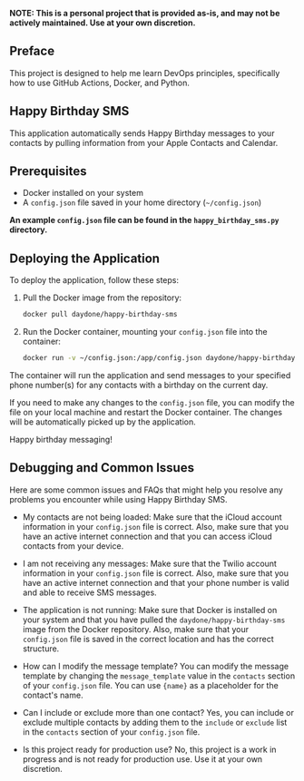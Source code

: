 **NOTE: This is a personal project that is provided as-is, and may not be actively maintained. Use at your own discretion.**

## Preface
This project is designed to help me learn DevOps principles, specifically how to use GitHub Actions, Docker, and Python.

## Happy Birthday SMS
This application automatically sends Happy Birthday messages to your contacts by pulling information from your Apple Contacts and Calendar.

## Prerequisites
- Docker installed on your system
- A `config.json` file saved in your home directory (`~/config.json`)

**An example `config.json` file can be found in the `happy_birthday_sms.py` directory.**

## Deploying the Application
To deploy the application, follow these steps:

1. Pull the Docker image from the repository:
    ```bash
    docker pull daydone/happy-birthday-sms
    ```

2. Run the Docker container, mounting your `config.json` file into the container:
    ```bash
    docker run -v ~/config.json:/app/config.json daydone/happy-birthday-sms
    ```

The container will run the application and send messages to your specified phone number(s) for any contacts with a birthday on the current day.

If you need to make any changes to the `config.json` file, you can modify the file on your local machine and restart the Docker container. The changes will be automatically picked up by the application.

Happy birthday messaging!

## Debugging and Common Issues
Here are some common issues and FAQs that might help you resolve any problems you encounter while using Happy Birthday SMS.

- My contacts are not being loaded:
Make sure that the iCloud account information in your `config.json` file is correct. Also, make sure that you have an active internet connection and that you can access iCloud contacts from your device.

- I am not receiving any messages:
Make sure that the Twilio account information in your `config.json` file is correct. Also, make sure that you have an active internet connection and that your phone number is valid and able to receive SMS messages.

- The application is not running:
Make sure that Docker is installed on your system and that you have pulled the `daydone/happy-birthday-sms` image from the Docker repository. Also, make sure that your `config.json` file is saved in the correct location and has the correct structure.

- How can I modify the message template?
You can modify the message template by changing the `message_template` value in the `contacts` section of your `config.json` file. You can use `{name}` as a placeholder for the contact's name.

- Can I include or exclude more than one contact?
Yes, you can include or exclude multiple contacts by adding them to the `include` or `exclude` list in the `contacts` section of your `config.json` file.

- Is this project ready for production use?
No, this project is a work in progress and is not ready for production use. Use it at your own discretion.
